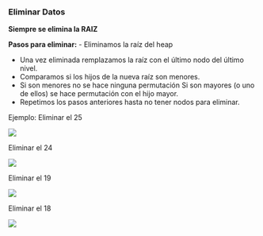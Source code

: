 ### Eliminar Datos

**Siempre se elimina la RAIZ**  
  
**Pasos para eliminar:** - Eliminamos la raíz del heap  
- Una vez eliminada remplazamos la raíz con el último nodo del último nivel.  
- Comparamos si los hijos de la nueva raíz son menores.  
- Si son menores no se hace ninguna permutación Si son mayores (o uno de ellos) se hace permutación con el hijo mayor.  
- Repetimos los pasos anteriores hasta no tener nodos para eliminar.  
  
Ejemplo: Eliminar el 25  

![](/assets/images/heap-tree/heap_8.jpg)

  
Eliminar el 24  

![](/assets/images/heap-tree/heap_9.jpg)

  
Eliminar el 19  

![](/assets/images/heap-tree/heap_10.jpg)

  
Eliminar el 18  

![](/assets/images/heap-tree/heap_11.jpg)